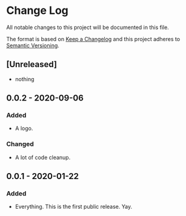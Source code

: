 # Change Log

All notable changes to this project will be documented in this file.

The format is based on [Keep a Changelog](http://keepachangelog.com/) and this project adheres to [Semantic Versioning](http://semver.org/).

## [Unreleased]

- nothing

## 0.0.2 - 2020-09-06

### Added

- A logo.

### Changed

- A lot of code cleanup.

## 0.0.1 - 2020-01-22

### Added

- Everything. This is the first public release. Yay.
